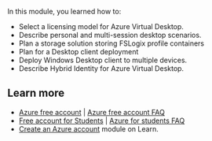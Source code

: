 In this module, you learned how to:

 -  Select a licensing model for Azure Virtual Desktop.
 -  Describe personal and multi-session desktop scenarios.
 -  Plan a storage solution storing FSLogix profile containers
 -  Plan for a Desktop client deployment
 -  Deploy Windows Desktop client to multiple devices.
 -  Describe Hybrid Identity for Azure Virtual Desktop.

## Learn more

 -  [Azure free account](https://azure.microsoft.com/free/?azure-portal=true) \| [Azure free account FAQ](https://azure.microsoft.com/free/free-account-faq/?azure-portal=true)
 -  [Free account for Students](https://azure.microsoft.com/free/students/?cid=msft_learn) \| [Azure for students FAQ](/azure/education-hub/azure-dev-tools-teaching/program-faq#azure-for-students/?azure-portal=true)
 -  [Create an Azure account](/learn/modules/create-an-azure-account/?azure-portal=true) module on Learn.
